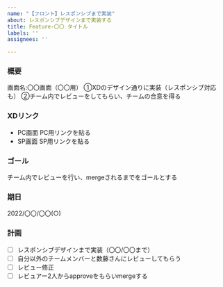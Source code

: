 ```yaml
---
name: "【フロント】レスポンシブまで実装"
about: レスポンシブデザインまで実装する
title: Feature-〇〇 タイトル
labels: ''
assignees: ''

---
```


### 概要
画面名:〇〇画面（〇〇用）
①XDのデザイン通りに実装（レスポンシブ対応も）
②チーム内でレビューをしてもらい、チームの合意を得る

### XDリンク
- PC画面
PC用リンクを貼る
-  SP画面
SP用リンクを貼る

### ゴール
チーム内でレビューを行い、mergeされるまでをゴールとする

### 期日
2022/〇〇/〇〇(○)

### 計画

- [ ] レスポンシブデザインまで実装（〇〇/〇〇まで）
- [ ] 自分以外のチームメンバーと数藤さんにレビューしてもらう
- [ ] レビュー修正
- [ ] レビュアー2人からapproveをもらいmergeする
